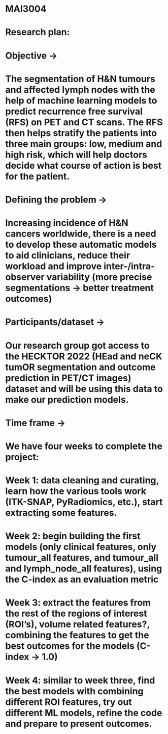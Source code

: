 # MAI3004

# Research plan: 
# Objective -> 
# The segmentation of H&N tumours and affected lymph nodes with the help of machine learning models to predict recurrence free survival (RFS) on PET and CT scans. The RFS then helps stratify the patients into three main groups: low, medium and high risk, which will help doctors decide what course of action is best for the patient.

# Defining the problem ->
# Increasing incidence of H&N cancers worldwide, there is a need to develop these automatic models to aid clinicians, reduce their workload and improve inter-/intra-observer variability (more precise segmentations -> better treatment outcomes)

# Participants/dataset ->
# Our research group got access to the HECKTOR 2022 (HEad and neCK tumOR segmentation and outcome prediction in PET/CT images) dataset and will be using this data to make our prediction models.

# Time frame ->
# We have four weeks to complete the project:
# Week 1: data cleaning and curating, learn how the various tools work (ITK-SNAP, PyRadiomics, etc.), start extracting some features.
# Week 2: begin building the first models (only clinical features, only tumour_all features, and tumour_all and lymph_node_all features), using the C-index as an evaluation metric 
# Week 3: extract the features from the rest of the regions of interest (ROI’s), volume related features?, combining the features to get the best outcomes for the models (C-index → 1.0)
# Week 4: similar to week three, find the best models with combining different ROI features, try out different ML models, refine the code and prepare to present outcomes.

